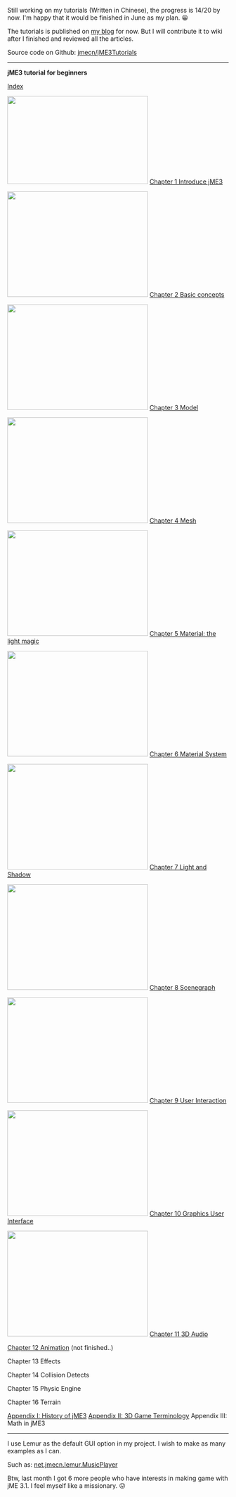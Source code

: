 Still working on my tutorials (Written in Chinese), the progress is 14/20 by now. I'm happy that it would be finished in June as my plan. :grinning:

The tutorials is published on [my blog](http://blog.jmecn.net) for now. But I will contribute it to wiki after I finished and reviewed all the articles.

Source code on Github: [jmecn/jME3Tutorials](https://github.com/jmecn/jME3Tutorials)

----
**jME3 tutorial for beginners**

[Index](http://blog.jmecn.net/jme3-tutorial-for-beginners/)

<img src="http://blog.jmecn.net/content/images/2017/03/android_studio2.png" width="320" height="200"/> [Chapter 1 Introduce jME3](http://blog.jmecn.net/chapter-1-introduce-jme3/) 

<img src="http://blog.jmecn.net/content/images/2017/03/FlyCam.png" width="320" height="240"/> [Chapter 2 Basic concepts](http://blog.jmecn.net/chapter-2-basic-concepts/) 

<img src="http://blog.jmecn.net/content/images/2017/03/Ashe_AA_4x.png" width="320" height="240"/> [Chapter 3 Model](http://blog.jmecn.net/chapter-3-model/) 

<img src="http://blog.jmecn.net/content/images/2017/03/sphere.png" width="320" height="240"/> [Chapter 4 Mesh](http://blog.jmecn.net/chapter-4-mesh/) 

<img src="http://blog.jmecn.net/content/images/2017/04/PostCartoonEdge.png" width="320" height="240"/> [Chapter 5 Material: the light magic](http://blog.jmecn.net/chapter-5-material-the-light-magic/) 

<img src="http://blog.jmecn.net/content/images/2017/04/Materials_shininess.png" width="320" height="240"/> [Chapter 6 Material System](http://blog.jmecn.net/chapter-6-material-system/) 

<img src="http://blog.jmecn.net/content/images/2017/04/PointLight.png" width="320" height="240"/> [Chapter 7 Light and Shadow](http://blog.jmecn.net/chapter-7-light-and-shadow/)

<img src="http://blog.jmecn.net/content/images/2017/04/SceneGraph.svg" width="320" height="240"/> [Chapter 8 Scenegraph](http://blog.jmecn.net/chapter-8-scene-graph/)

<img src="http://blog.jmecn.net/content/images/2017/05/wheel.png" width="320" height="240"/> [Chapter 9 User Interaction](http://blog.jmecn.net/chapter-9-user-interaction/)

<img src="http://blog.jmecn.net/content/images/2017/05/Picture.png" width="320" height="240"/> [Chapter 10 Graphics User Interface](http://blog.jmecn.net/chapter-10-graphics-user-interface/)

<img src="http://blog.jmecn.net/content/images/2017/05/LemurMusicPlayer.png" width="320" height="240"/> [Chapter 11 3D Audio](http://blog.jmecn.net/chapter-11-3d-audio/)

[Chapter 12 Animation](http://blog.jmecn.net/chapter-12-animation/) (not finished..)

Chapter 13 Effects

Chapter 14 Collision Detects

Chapter 15 Physic Engine

Chapter 16 Terrain

[Appendix I: History of jME3](http://blog.jmecn.net/jme3-history/)
[Appendix II: 3D Game Terminology](http://blog.jmecn.net/3d-game-terminology/)
Appendix III: Math in jME3

----

I use Lemur as the default GUI option in my project. I wish to make as many examples as I can. 

Such as: [net.jmecn.lemur.MusicPlayer](https://github.com/jmecn/jME3Tutorials/blob/master/src/main/java/net/jmecn/lemur/MusicPlayer.java)


Btw, last month I got 6 more people who have interests in making game with jME 3.1. I feel myself like a missionary. :stuck_out_tongue: